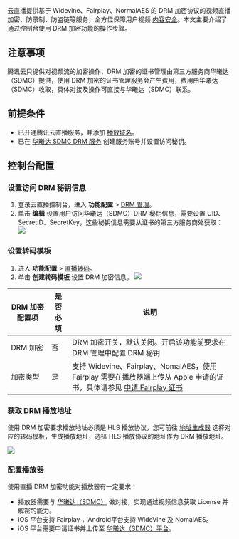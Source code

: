 云直播提供基于 Widevine、Fairplay、NormalAES 的 DRM 加密协议的视频直播加密、防录制、防盗链等服务，全方位保障用户视频 [内容安全](https://cloud.tencent.com/solution/content-security?from=10680)。本文主要介绍了通过控制台使用 DRM 加密功能的操作步骤。

## 注意事项
腾讯云只提供对视频流的加密操作，DRM 加密的证书管理由第三方服务商华曦达（SDMC）提供，使用 DRM 加密的证书管理服务会产生费用，费用由华曦达（SDMC）收取，具体对接及操作可直接与华曦达（SDMC）联系。

## 前提条件
- 已开通腾讯云直播服务，并添加 [播放域名](https://cloud.tencent.com/document/product/267/20381)。
- 已在 [华曦达 SDMC DRM 服务](https://www.xmediacloud.com/contact-us/) 创建服务账号并设置访问秘钥。

## 控制台配置

### 设置访问 DRM 秘钥信息
1. 登录云直播控制台，进入 **功能配置** > [DRM 管理](https://console.cloud.tencent.com/live/config/drm)。
2. 单击 **编辑** 设置用户访问华曦达（SDMC）DRM 秘钥信息，需要设置 UID、SecretID、SecretKey，这些秘钥信息需要从证书的第三方服务商处获取：
![](https://qcloudimg.tencent-cloud.cn/raw/9bd8c32b66d3c5687aff8ced8617ecf5.png)

### 设置转码模板
1. 进入 **功能配置** > [直播转码](https://console.cloud.tencent.com/live/config/transcode)。
2. 单击 **创建转码模板** 设置 DRM 加密信息。
![](https://qcloudimg.tencent-cloud.cn/raw/919edc1203c8c90d42ab956d17b20623.png)
<table>
<thead><tr><th width=18%>DRM 加密配置项</th><th>是否必填</th><th>说明</th></tr></thead>
<tbody><tr>
<td>DRM 加密</td>
<td>否</td>
<td>DRM 加密开关，默认关闭。开启该功能前要求在 DRM 管理中配置 DRM 秘钥</td>
</tr><tr>
<td>加密类型</td>
<td>是</td>
<td>支持 Widevine、Fairplay、NomalAES，使用 Fairplay 需要在播放器端上传从 Apple 申请的证书，具体请参见 <a href="https://cloud.tencent.com/document/product/267/75558">申请 Fairplay 证书</a></td>
</tr>
</tbody></table>

### 获取 DRM 播放地址
使用 DRM 加密要求播放地址必须是 HLS 播放协议，您可前往 [地址生成器](https://console.cloud.tencent.com/live/addrgenerator/addrgenerator) 选择对应的转码模板，生成播放地址，选择 HLS 播放协议的地址作为 DRM 播放地址。

![](https://qcloudimg.tencent-cloud.cn/raw/c96727b0b70d3ba05fa489e1f66c5083.png) 

### 配置播放器
使用直播 DRM 加密功能对播放器有一定要求：
- 播放器需要与 [华曦达（SDMC）](https://www.xmediacloud.com/contact-us/) 做对接，实现通过视频信息获取 License 并解密的能力。
- iOS 平台支持 Fairplay ，Android平台支持 WideVine 及 NomalAES。
- iOS 平台需要申请证书并上传至 [华曦达（SDMC）平台](https://www.xmediacloud.com/contact-us/)。
